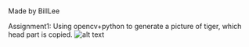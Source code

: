 ###
Made by BillLee

Assignment1: 
  Using opencv+python to generate a picture of tiger, which head part is copied.
![alt text](/OutputTigerPic.png "Title")
###
